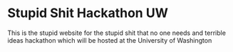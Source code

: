 # Stupid Shit Hackathon UW
This is the stupid website for the stupid shit that no one needs and terrible ideas hackathon which will be hosted at the University of Washington